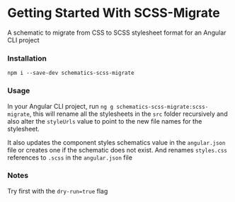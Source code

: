 # Getting Started With SCSS-Migrate

A schematic to migrate from CSS to SCSS stylesheet format for an Angular CLI project

### Installation

`npm i --save-dev schematics-scss-migrate`

### Usage

In your Angular CLI project, run `ng g schematics-scss-migrate:scss-migrate`, this will rename all the stylesheets in the
`src` folder recursively and also alter the `styleUrls` value to point to the new file names for the stylesheet.

It also updates the component styles schematics value in the `angular.json` file or creates one if the schematic does not exist.
And renames `styles.css` references to `.scss` in the `angular.json` file

### Notes

Try first with the `dry-run=true` flag
